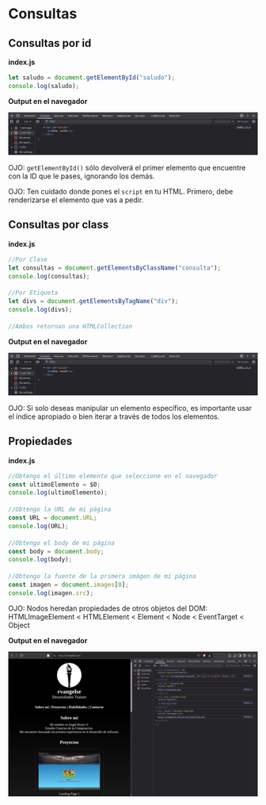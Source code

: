 # Consultas

## Consultas por id

**index.js**

```js
let saludo = document.getElementById("saludo");
console.log(saludo);
```
**Output en el navegador**

<p align="center">
    <img src="imagenes/grafico2.png" width="800">
    </p>

OJO: `getElementById()` sólo devolverá el primer elemento que encuentre con la ID que le pases, ignorando los demás.

OJO: Ten cuidado donde pones el `script` en tu HTML. Primero, debe renderizarse el elemento que vas a pedir.

## Consultas por class

**index.js**
```js
//Por Clase
let consultas = document.getElementsByClassName("consulta");
console.log(consultas);

//Por Etiqueta
let divs = document.getElementsByTagName("div");
console.log(divs);

//Ambos retornan una HTMLCollection
```
**Output en el navegador**

<p align="center">
    <img src="imagenes/grafico2.png" width="800">
    </p>

OJO: Si solo deseas manipular un elemento específico, es importante usar el índice apropiado o bien iterar a través de todos los elementos.

## Propiedades

**index.js**

```js
//Obtengo el último elemento que seleccione en el navegador
const ultimoElemento = $0;
console.log(ultimoElemento);

//Obtengo la URL de mi página
const URL = document.URL;
console.log(URL);

//Obtengo el body de mi página
const body = document.body;
console.log(body);

//Obtengo la fuente de la primera imágen de mi página
const imagen = document.images[0];
console.log(imagen.src);
```
OJO: Nodos heredan propiedades de otros objetos del DOM: HTMLImageElement < HTMLElement < Element < Node < EventTarget < Object

**Output en el navegador**

<p align="center">
    <img src="imagenes/grafico4.png" width="800">
    </p>
